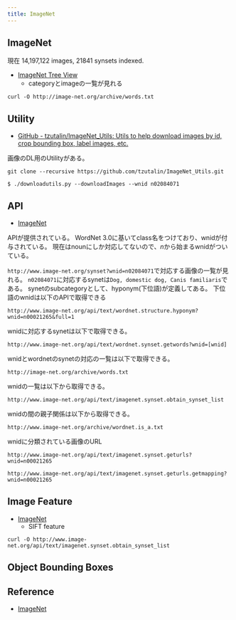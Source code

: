 ```yaml
---
title: ImageNet
---
```


## ImageNet
現在 14,197,122 images, 21841 synsets indexed.

* [ImageNet Tree View](http://image-net.org/synset?wnid=n02084071)
    * categoryとimageの一覧が見れる


```
curl -O http://image-net.org/archive/words.txt
```

## Utility
* [GitHub - tzutalin/ImageNet_Utils: Utils to help download images by id, crop bounding box, label images, etc.](https://github.com/tzutalin/ImageNet_Utils)

画像のDL用のUtilityがある。

```
git clone --recursive https://github.com/tzutalin/ImageNet_Utils.git
```

```
$ ./downloadutils.py --downloadImages --wnid n02084071
```


## API
* [ImageNet](http://image-net.org/download-API)

APIが提供されている。
WordNet 3.0に基いてclass名をつけており、wnidが付与されている。
現在はnounにしか対応してないので、$n$から始まるwnidがついている。

`http://www.image-net.org/synset?wnid=n02084071`で対応する画像の一覧が見れる。
`n02084071`に対応するsynetは`Dog, domestic dog, Canis familiaris`である。
synetのsubcategoryとして、hyponym(下位語)が定義してある。
下位語のwnidは以下のAPIで取得できる

```
http://www.image-net.org/api/text/wordnet.structure.hyponym?wnid=n00021265&full=1
```

wnidに対応するsynetは以下で取得できる。

```
http://www.image-net.org/api/text/wordnet.synset.getwords?wnid=[wnid]
```

wnidとwordnetのsynetの対応の一覧は以下で取得できる。

```
http://image-net.org/archive/words.txt
```

wnidの一覧は以下から取得できる。

```
http://www.image-net.org/api/text/imagenet.synset.obtain_synset_list
```

wnidの間の親子関係は以下から取得できる。

```
http://www.image-net.org/archive/wordnet.is_a.txt
```

wnidに分類されている画像のURL

```
http://www.image-net.org/api/text/imagenet.synset.geturls?wnid=n00021265
```


```
http://www.image-net.org/api/text/imagenet.synset.geturls.getmapping?wnid=n00021265
```

## Image Feature

* [ImageNet](http://image-net.org/download-features)
    * SIFT feature

```
curl -O http://www.image-net.org/api/text/imagenet.synset.obtain_synset_list
```

## Object Bounding Boxes

## Reference
* [ImageNet](http://www.image-net.org/index)

